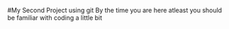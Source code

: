 #My Second Project using git
By the time you are here atleast you should be familiar with coding a little bit
